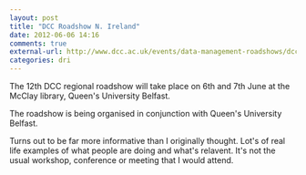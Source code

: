 ```yaml
---
layout: post
title: "DCC Roadshow N. Ireland"
date: 2012-06-06 14:16
comments: true
external-url: http://www.dcc.ac.uk/events/data-management-roadshows/dcc-roadshow-n-ireland
categories: dri
---
```


The 12th DCC regional roadshow will take place on 6th and 7th June at
the McClay library, Queen's University Belfast.

The roadshow is being organised in conjunction with Queen's University
Belfast.

Turns out to be far more informative than I originally thought. Lot's
of real life examples of what people are doing and what's
relavent. It's not the usual workshop, conference or meeting that I
would attend.

